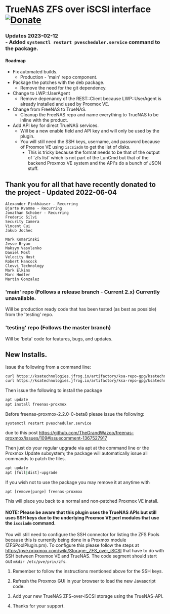 # TrueNAS ZFS over iSCSI interface  [![Donate](https://www.paypalobjects.com/en_US/i/btn/btn_donateCC_LG.gif)](https://www.paypal.com/cgi-bin/webscr?cmd=_s-xclick&hosted_button_id=TCLNEMBUYQUXN&source=url)

### Updates 2023-02-12<br/>  - Added `systemctl restart pvescheduler.service` command to the package.
#### Roadmap
* Fix automated builds.
  * Production - 'main' repo component.
* Package the patches with the deb package.
  * Remove the need for the git dependency.
* Change to LWP::UserAgent
  * Remove depenancy of the REST::Client because LWP::UserAgent is already installed and used by Proxmox VE.
* Change from FreeNAS to TrueNAS.
  * Cleanup the FreeNAS repo and name everything to TrueNAS to be inline with the product.
* Add API key for direct TrueNAS services.
  * Will be a new enable field and API key and will only be used by the plugin.
  * You will still need the SSH keys, username, and password because of Proxmox VE using `iscsiadm` to get the list of disks.
    * This is tricky because the format needs to be that of the output of 'zfs list' which is not part of the LunCmd but that of the backend Proxmox VE system and the API's do a bunch of JSON stuff.

## Thank you for all that have recently donated to the project - Updated 2022-06-04
    Alexander Finkhäuser - Recurring
    Bjarte Kvamme - Recurring
    Jonathan Schober - Recurring
    Frederic Silvi
    Security Camera
    Vincent Cui
    Jakub Jochec
    
    Mark Komarinski
    Jesse Bryan
    Maksym Vasylenko
    Daniel Most
    Velocity Host
    Robert Hancock
    Clevvi Technology
    Mark Elkins
    Marc Hodler
    Martin Gonzalez

### 'main' repo (Follows a release branch - Current 2.x) Currently unavailable.
Will be production ready code that has been tested (as best as possible) from the 'testing' repo.

### 'testing' repo (Follows the master branch)
Will be 'beta' code for features, bugs, and updates.

## New Installs.
Issue the following from a command line:
```bash
curl https://ksatechnologies.jfrog.io/artifactory/ksa-repo-gpg/ksatechnologies-release.gpg -o /etc/apt/trusted.gpg.d/ksatechnologies-release.gpg
curl https://ksatechnologies.jfrog.io/artifactory/ksa-repo-gpg/ksatechnologies-repo.list -o /etc/apt/sources.list.d/ksatechnologies-repo.list
```

Then issue the following to install the package
```bash
apt update
apt install freenas-proxmox
```

Before freenas-proxmox-2.2.0-0-beta8 please issue the following:
```
systemctl restart pvescheduler.service
```
due to this post https://github.com/TheGrandWazoo/freenas-proxmox/issues/109#issuecomment-1367527917

Then just do your regular upgrade via apt at the command line or the Proxmox Update subsystem; the package will automatically issue all commands to patch the files.
```bash
apt update
apt [full|dist]-upgrade
```

If you wish not to use the package you may remove it at anytime with
```
apt [remove|purge] freenas-proxmox
```
This will place you back to a normal and non-patched Proxmox VE install.

#### NOTE: Please be aware that this plugin uses the TrueNAS APIs but still uses SSH keys due to the underlying Proxmox VE perl modules that use the ```iscsiadm``` command.

You will still need to configure the SSH connector for listing the ZFS Pools because this is currently being done in a Proxmox module (ZFSPoolPlugin.pm). To configure this please follow the steps at https://pve.proxmox.com/wiki/Storage:_ZFS_over_iSCSI that have to do with SSH between Proxmox VE and TrueNAS. The code segment should start out `mkdir /etc/pve/priv/zfs`.

1. Remember to follow the instructions mentioned above for the SSH keys.

2. Refresh the Proxmox GUI in your browser to load the new Javascript code.

3. Add your new TrueNAS ZFS-over-iSCSI storage using the TrueNAS-API.

4. Thanks for your support.
